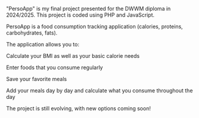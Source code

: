 "PersoApp" is my final project presented for the DWWM diploma in 2024/2025. This project is coded using PHP and JavaScript.

PersoApp is a food consumption tracking application (calories, proteins, carbohydrates, fats).

The application allows you to:

Calculate your BMI as well as your basic calorie needs

Enter foods that you consume regularly

Save your favorite meals

Add your meals day by day and calculate what you consume throughout the day

The project is still evolving, with new options coming soon!
